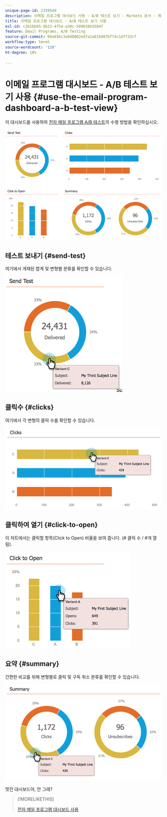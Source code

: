 ```yaml
---
unique-page-id: 2359549
description: 이메일 프로그램 대시보드 사용 - A/B 테스트 보기 - Marketo 문서 - 제품 설명서
title: 이메일 프로그램 대시보드 - A/B 테스트 보기 사용
exl-id: c261bb05-db22-4f54-a30c-58963843584f
feature: Email Programs, A/B Testing
source-git-commit: 09a656c3a0d0002edfa1a61b987bff4c1dff33cf
workflow-type: tm+mt
source-wordcount: '110'
ht-degree: 18%

---
```


# 이메일 프로그램 대시보드 - A/B 테스트 보기 사용 {#use-the-email-program-dashboard-a-b-test-view}

이 대시보드를 사용하여 [전자 메일 프로그램 A/B 테스트](/help/marketo/product-docs/email-marketing/email-programs/email-program-actions/email-test-a-b-test/add-an-a-b-test.md)의 수행 방법을 확인하십시오.

![](assets/image2014-9-12-16-3a14-3a28.png)

## 테스트 보내기 {#send-test}

여기에서 게재된 합계 및 변형별 분류를 확인할 수 있습니다.

![](assets/image2014-9-12-16-3a16-3a2.png)

## 클릭수 {#clicks}

여기에서 각 변형의 클릭 수를 확인할 수 있습니다.

![](assets/image2014-9-12-16-3a16-3a20.png)

## 클릭하여 열기 {#click-to-open}

이 차트에서는 클릭할 항목(Click to Open) 비율을 보여 줍니다. (# 클릭 수 / #개 열림).

![](assets/image2014-9-12-16-3a16-3a36.png)

## 요약 {#summary}

간편한 비교를 위해 변형별로 클릭 및 구독 취소 분류를 확인할 수 있습니다.

![](assets/image2014-9-12-16-3a16-3a45.png)

멋진 대시보드야, 안 그래?

>[!MORELIKETHIS]
>
>[전자 메일 프로그램 대시보드 사용](/help/marketo/product-docs/email-marketing/email-programs/email-program-data/use-the-email-program-dashboard.md)
